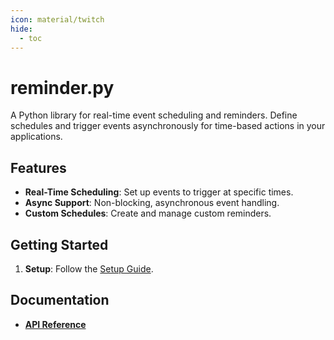 ```yaml
---
icon: material/twitch
hide:
  - toc
---
```


# reminder.py

A Python library for real-time event scheduling and reminders. Define schedules and trigger events asynchronously
for time-based actions in your applications.

## Features

- **Real-Time Scheduling**: Set up events to trigger at specific times.
- **Async Support**: Non-blocking, asynchronous event handling.
- **Custom Schedules**: Create and manage custom reminders.

## Getting Started
1. **Setup**: Follow the [Setup Guide](setup.md).

## Documentation
- **[API Reference](reference/reminder.md)**
